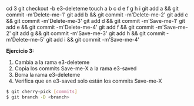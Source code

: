cd 3
git checkout -b e3-deleteme
touch a b c d e f g h i
git add a && git commit -m'Delete-me-1'
git add b && git commit -m'Delete-me-2'
git add c && git commit -m'Delete-me-3'
git add d && git commit -m'Save-me-1'
git add e && git commit -m'Delete-me-4'
git add f && git commit -m'Save-me-2'
git add g && git commit -m'Save-me-3'
git add h && git commit -m'Delete-me-5'
git add i && git commit -m'Save-me-4'


**Ejercicio 3:** 
1. Cambia a la rama e3-deleteme
2. Copia los commits Save-me-X a la rama e3-saved
3. Borra la rama e3-deleteme
4. Verifica que en e3-saved solo están los commits Save-me-X
```bash
$ git cherry-pick [commits]
$ git branch -D <branch>
```
